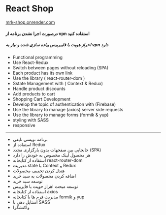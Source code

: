 
# React Shop

[mrk-shop.onrender.com](https://mrk-shop.onrender.com/)


#### درصورت اجرا نشدن برنامه از vpn استفاده کنید 
##### احراز هویت با فایبربیس پیاده سازی شده و نیاز به vpn دارد 

* Functional programming
* Use React-Redux
* Switch between pages without reloading (SPA)
* Each product has its own link
* Use the library ( react-router-dom )
* Sstate Management with ( Context & Redux) 
* Handle product discounts
* Add products to cart
* Shopping Cart Development
* Develop the topic of authentication with (Firebase)
* Use the library to manage (axios) server side requests
* Use the library to manage forms (formik & yup)
* styling with SASS 
* responsive
---------------
* برنامه نویسی تابعی
* استفاده از Redux
* جابجایی بین صفحهات بدون بارگزاری مجدد (SPA)
* هر محصول لینک مخصوص به خودش را دارد
* استفاده از کتابخانه react-router-dom
* مدیریت state با Context و Redux
* هندل کردن تخفیف محصولات
* اضافه کردن محصولات به سبد خرید
* توسعه سبد خرید
* توسعه مبحث اهراز حویت با فایربیس
* استفاده از کتابخانه axios
* مدیریت فرم ها با کتابخانه formik  و yup 
* استایل دهی با SASS
* واکنشگرا

